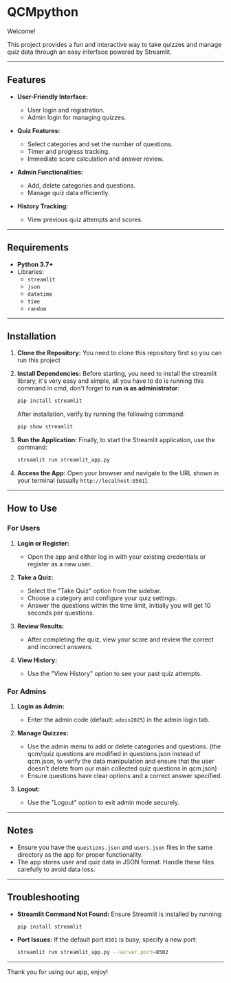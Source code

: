 # QCMpython

Welcome! 

This project provides a fun and interactive way to take quizzes and manage quiz data through an easy interface powered by Streamlit.

---

## Features

- **User-Friendly Interface:**
  - User login and registration.
  - Admin login for managing quizzes.

- **Quiz Features:**
  - Select categories and set the number of questions.
  - Timer and progress tracking.
  - Immediate score calculation and answer review.

- **Admin Functionalities:**
  - Add, delete categories and questions.
  - Manage quiz data efficiently.

- **History Tracking:**
  - View previous quiz attempts and scores.

---

## Requirements

- **Python 3.7+**
- Libraries:
  - `streamlit`
  - `json`
  - `datetime`
  - `time`
  - `random`

---

## Installation

1. **Clone the Repository:**
   You need to clone this repository first so you can run this project

2. **Install Dependencies:**
   Before starting, you need to install the streamlit library, it's very easy and simple, all you have to do is running this command in cmd, don't forget to **run is as administrator**:
   ```bash
   pip install streamlit
   ```
   After installation, verify by running the following command:
   ```bash
   pip show streamlit
   ```

3. **Run the Application:**
   Finally, to start the Streamlit application, use the command:
   ```bash
   streamlit run streamlit_app.py
   ```

4. **Access the App:**
   Open your browser and navigate to the URL shown in your terminal (usually `http://localhost:8501`).

---

## How to Use

### For Users

1. **Login or Register:**
   - Open the app and either log in with your existing credentials or register as a new user.

2. **Take a Quiz:**
   - Select the "Take Quiz" option from the sidebar.
   - Choose a category and configure your quiz settings.
   - Answer the questions within the time limit, initially you will get 10 seconds per questions.

3. **Review Results:**
   - After completing the quiz, view your score and review the correct and incorrect answers.

4. **View History:**
   - Use the "View History" option to see your past quiz attempts.

### For Admins

1. **Login as Admin:**
   - Enter the admin code (default: `admin2025`) in the admin login tab.

2. **Manage Quizzes:**
   - Use the admin menu to add or delete categories and questions. (the qcm/quiz questions are modified in questions.json instead of qcm.json, to verify the data manipulation and ensure that the user doesn't delete from our main collected quiz questions in qcm.json)
   - Ensure questions have clear options and a correct answer specified.

3. **Logout:**
   - Use the "Logout" option to exit admin mode securely.

---

## Notes

- Ensure you have the `questions.json` and `users.json` files in the same directory as the app for proper functionality.
- The app stores user and quiz data in JSON format. Handle these files carefully to avoid data loss.

---

## Troubleshooting

- **Streamlit Command Not Found:** Ensure Streamlit is installed by running:
  ```bash
  pip install streamlit
  ```

- **Port Issues:** If the default port `8501` is busy, specify a new port:
  ```bash
  streamlit run streamlit_app.py --server.port=8502
  ```

---

Thank you for using our app, enjoy!
